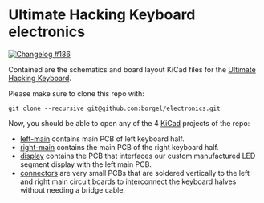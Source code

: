 Ultimate Hacking Keyboard electronics
=====================================

[![Changelog #186](https://img.shields.io/badge/changelog-%23186-lightgrey.svg)](https://changelog.com/186)

Contained are the schematics and board layout KiCad files for the [Ultimate Hacking Keyboard](https://ultimatehackingkeyboard.com/).

Please make sure to clone this repo with:

`git clone --recursive git@github.com:borgel/electronics.git`

Now, you should be able to open any of the 4 [KiCad](http://kicad-pcb.org/) projects of the repo:

* [left-main](left-main) contains main PCB of left keyboard half.
* [right-main](right-main) contains the main PCB of the right keyboard half.
* [display](display) contains the PCB that interfaces our custom manufactured LED segment display with the left main PCB.
* [connectors](connectors) are very small PCBs that are soldered vertically to the left and right main circuit boards to interconnect the keyboard halves without needing a bridge cable.
